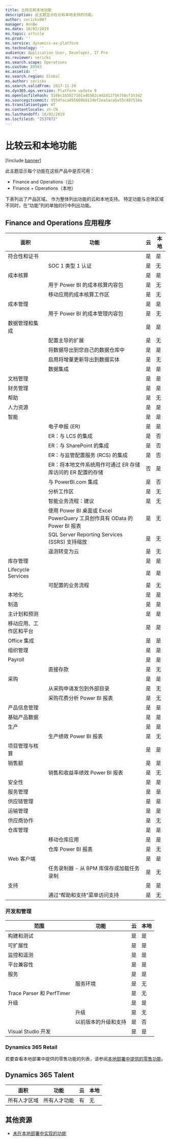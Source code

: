 ```yaml
---
title: 比较云和本地功能
description: 此主题显示在云和本地支持的功能。
author: sericks007
manager: AnnBe
ms.date: 10/02/2019
ms.topic: article
ms.prod: ''
ms.service: dynamics-ax-platform
ms.technology: ''
audience: Application User, Developer, IT Pro
ms.reviewer: sericks
ms.search.scope: Operations
ms.custom: 89563
ms.assetid: ''
ms.search.region: Global
ms.author: sericks
ms.search.validFrom: 2017-11-29
ms.dyn365.ops.version: Platform update 9
ms.openlocfilehash: 516bc1b5b27101a4b582c4d2d12756750cf353d2
ms.sourcegitcommit: d554faca895609b8124bf2ea5aca5a55c407534a
ms.translationtype: HT
ms.contentlocale: zh-CN
ms.lasthandoff: 10/02/2019
ms.locfileid: "2537872"
---
```

# <a name="comparison-of-cloud-and-on-premises-features"></a>比较云和本地功能

[!include [banner](../includes/banner.md)]

此主题显示每个功能在这些产品中是否可用：

+ Finance and Operations（云）
+ Finance + Operations（本地）

下表列出了产品区域。 作为整体列出功能的云和本地支持。 特定功能与总体区域不同时，在“功能”列的单独的行中列出功能。

## <a name="finance-and-operations-applications"></a>Finance and Operations 应用程序

| 面积 | 功能 | 云 | 本地 |
|---|---|---|---|
| 符合性和证书 | | 是 | 是 |
| | SOC 1 类型 1 认证 | 是 | 无 |
| 成本核算 | | 是 | 是 |
| | 用于 Power BI 的成本核算内容包 | 是 | 无 |
| | 移动应用的成本核算工作区 | 是 | 无 |
| 成本管理 | | 是 | 是 |
| | 用于 Power BI 的成本管理内容包 | 是 | 无 |
| 数据管理和集成 | | 是 | 是 |
| | 配置主导的扩展 | 是 | 无 |
| | 将数据导出到您自己的数据仓库中 | 是 | 是 |
| | 启用将增量更新导出到数据实体 | 是 | 无 |
| | 数据集成 | 是 | 是 |
| 文档管理 | | 是| 是 |
| 财务管理 | | 是 | 是 |
| 帮助 | | 是 | 无 |
| 人力资源 | | 是 | 是 |
| 智能 | | 是 | 是 |
| | 电子申报 (ER) | 是 | 是 |
| | ER：与 LCS 的集成 | 是 | 否 |
| | ER：与 SharePoint 的集成 | 是 | 否 |
| | ER：与监管配置服务 (RCS) 的集成 | 是 | 否 |
| | ER：将本地文件系统用作可通过 ER 存储库访问的 ER 配置的存储 | 否 | 是 |
| | 与 PowerBI.com 集成 | 是 | 否 |
| | 分析工作区 | 是 | 无 |
| | 智能业务流程：建议 | 是 | 无 |
| | 使用 Power BI 桌面或 Excel PowerQuery 工具创作具有 OData 的 Power BI 报表 | 是 | 无 |
| | SQL Server Reporting Services (SSRS) 支持缩放 | 是 | 无 |
| | 遥测转变为云 | 是 | 无 |
| 库存管理 | | 是 | 是 |
| Lifecycle Services | | 是 | 是 |
| | 可配置的业务流程 | 是 | 无 |
| 本地化 | | 是 | 是 |
| 制造 | | 是 | 是 |
| 主计划和预测 | | 是 | 是 |
| 移动应用、工作区和平台 | | 是 | 是 |
| Office 集成 | | 是 | 是 |
| 组织管理 | | 是 | 是 |
| Payroll | | 是 | 是 |
| | 直接存款 | 是 | 无 |
| 采购 | | 是 | 是 |
| | 从采购申请发包到外部目录 | 是 | 无 |
| | 采购花费分析 Power BI 报表 | 是 | 无 |
| 产品信息管理 | | 是 | 是 |
| 基础产品数据 | | 是 | 是 |
| 生产 | | 是 | 是 |
| | 生产绩效 Power BI 报表 | 是 | 无 |
| 项目管理与核算 | | 是 | 是 |
| 销售额 | | 是 | 是 |
| | 销售和收益率绩效 Power BI 报表 | 是 | 无 |
| 安全性 | | 是 | 是 |
| 服务管理 | | 是 | 是 |
| 供应链管理 | | 是 | 是 |
| 运输管理 | | 是 | 是 |
| 供应商协作 | | 是 | 无 |
| 仓库管理 | | 是 | 是 |
| | 移动仓库应用 | 是 | 是 |
| | 仓库 Power BI 报表 | 是 | 无 |
| Web 客户端 | | 是 | 是 |
| | 任务录制器 - 从 BPM 库保存或加载任务录制 | 是 | 无 |
| 支持 | | 是 | 是 |
| | 通过“帮助和支持”菜单访问支持 | 是 | 无 |

### <a name="development-and-administration"></a>开发和管理

| 范围 | 功能 | 云 | 本地 |
|---|---|---|---|
| 构建和测试 | | 是 | 是 |
| 可扩展性 | | 是 | 是 |
| 监控和遥测 | | 是 | 是 |
| 平台兼容性 | | 是 | 是 |
| 服务 | | 是 | 是 |
| | 服务环境 | 是 | 无 |
| Trace Parser 和 PerfTimer | | 是 | 无 |
| 升级 | | 是 | 是 |
| | 升级 | 是 | 无 |
| | 以前版本的升级和支持 | 是 | 否 |
| Visual Studio 开发 | | 是 | 是 |

### <a name="dynamics-365-retail"></a>Dynamics 365 Retail 
若要查看本地部署中提供的零售功能的列表，请参阅[本地部署中提供的零售功能](../../../retail/retail-onprem.md)。

## <a name="dynamics-365-talent"></a>Dynamics 365 Talent

| 面积 | 功能 | 云 | 本地 |
|---|---|---|---|
| 所有人才区域 | 所有人才功能 | 有 | 无 |

## <a name="additional-resources"></a>其他资源

- [未在本地部署中实现的功能](features-not-implemented-on-prem.md)
